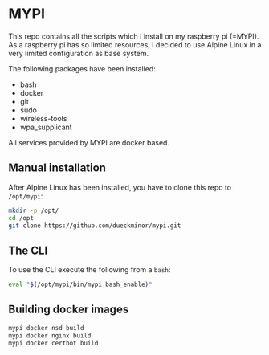 # MYPI

This repo contains all the scripts which I install on my raspberry pi (=MYPI).
As a raspberry pi has so limited resources, I decided to use Alpine Linux in a
very limited configuration as base system.

The following packages have been installed:

- bash
- docker
- git
- sudo
- wireless-tools
- wpa_supplicant

All services provided by MYPI are docker based.

## Manual installation

After Alpine Linux has been installed, you have to clone this repo to
`/opt/mypi`:

```bash
mkdir -p /opt/
cd /opt
git clone https://github.com/dueckminor/mypi.git
```

## The CLI

To use the CLI execute the following from a `bash`:

```bash
eval "$(/opt/mypi/bin/mypi bash_enable)"
```

## Building docker images

```bash
mypi docker nsd build
mypi docker nginx build
mypi docker certbot build
```
